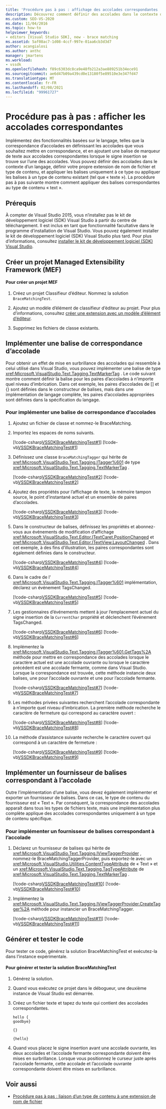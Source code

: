 ```yaml
---
title: 'Procédure pas à pas : affichage des accolades correspondantes | Microsoft Docs'
description: Découvrez comment définir des accolades dans le contexte d’un langage, en appliquant des balises correspondantes au type de contenu texte à l’aide de cette procédure pas à pas.
ms.custom: SEO-VS-2020
ms.date: 11/04/2016
ms.topic: how-to
helpviewer_keywords:
- editors [Visual Studio SDK], new - brace matching
ms.assetid: 5af08ac7-1d08-4ccf-997e-01aa6cb3d3d7
author: acangialosi
ms.author: anthc
manager: jmartens
ms.workload:
- vssdk
ms.openlocfilehash: f89c6303dc8ca9e48fb212a3ae889251b34ece91
ms.sourcegitcommit: ae6d47b09a439cd0e13180f5e89510e3e347fd47
ms.translationtype: MT
ms.contentlocale: fr-FR
ms.lasthandoff: 02/08/2021
ms.locfileid: "99961727"
---
```

# <a name="walkthrough-display-matching-braces"></a>Procédure pas à pas : afficher les accolades correspondantes
Implémentez des fonctionnalités basées sur le langage, telles que la correspondance d’accolades en définissant les accolades que vous souhaitez mettre en correspondance, et en ajoutant une balise de marqueur de texte aux accolades correspondantes lorsque le signe insertion se trouve sur l’une des accolades. Vous pouvez définir des accolades dans le contexte d’un langage, définir votre propre extension de nom de fichier et type de contenu, et appliquer les balises uniquement à ce type ou appliquer les balises à un type de contenu existant (tel que « texte »). La procédure pas à pas suivante montre comment appliquer des balises correspondantes au type de contenu « text ».

## <a name="prerequisites"></a>Prérequis
 À compter de Visual Studio 2015, vous n’installez pas le kit de développement logiciel (SDK) Visual Studio à partir du centre de téléchargement. Il est inclus en tant que fonctionnalité facultative dans le programme d’installation de Visual Studio. Vous pouvez également installer le kit de développement logiciel (SDK) Visual Studio plus tard. Pour plus d’informations, consultez [installer le kit de développement logiciel (SDK) Visual Studio](../extensibility/installing-the-visual-studio-sdk.md).

## <a name="create-a-managed-extensibility-framework-mef-project"></a>Créer un projet Managed Extensibility Framework (MEF)

#### <a name="to-create-a-mef-project"></a>Pour créer un projet MEF

1. Créez un projet Classifieur d’éditeur. Nommez la solution `BraceMatchingTest`.

2. Ajoutez un modèle d’élément de classifieur d’éditeur au projet. Pour plus d’informations, consultez [créer une extension avec un modèle d’élément d’éditeur](../extensibility/creating-an-extension-with-an-editor-item-template.md).

3. Supprimez les fichiers de classe existants.

## <a name="implement-a-brace-matching-tagger"></a>Implémenter une balise de correspondance d’accolade
 Pour obtenir un effet de mise en surbrillance des accolades qui ressemble à celui utilisé dans Visual Studio, vous pouvez implémenter une balise de type <xref:Microsoft.VisualStudio.Text.Tagging.TextMarkerTag> . Le code suivant montre comment définir la balise pour les paires d’accolades à n’importe quel niveau d’imbrication. Dans cet exemple, les paires d’accolades de [] et {} sont définies dans le constructeur de balises, mais dans une implémentation de langage complète, les paires d’accolades appropriées sont définies dans la spécification du langage.

### <a name="to-implement-a-brace-matching-tagger"></a>Pour implémenter une balise de correspondance d’accolades

1. Ajoutez un fichier de classe et nommez-le BraceMatching.

2. Importez les espaces de noms suivants.

     [!code-csharp[VSSDKBraceMatchingTest#1](../extensibility/codesnippet/CSharp/walkthrough-displaying-matching-braces_1.cs)]
     [!code-vb[VSSDKBraceMatchingTest#1](../extensibility/codesnippet/VisualBasic/walkthrough-displaying-matching-braces_1.vb)]

3. Définissez une classe `BraceMatchingTagger` qui hérite de <xref:Microsoft.VisualStudio.Text.Tagging.ITagger%601> de type <xref:Microsoft.VisualStudio.Text.Tagging.TextMarkerTag> .

     [!code-csharp[VSSDKBraceMatchingTest#2](../extensibility/codesnippet/CSharp/walkthrough-displaying-matching-braces_2.cs)]
     [!code-vb[VSSDKBraceMatchingTest#2](../extensibility/codesnippet/VisualBasic/walkthrough-displaying-matching-braces_2.vb)]

4. Ajoutez des propriétés pour l’affichage de texte, la mémoire tampon source, le point d’instantané actuel et un ensemble de paires d’accolades.

     [!code-csharp[VSSDKBraceMatchingTest#3](../extensibility/codesnippet/CSharp/walkthrough-displaying-matching-braces_3.cs)]
     [!code-vb[VSSDKBraceMatchingTest#3](../extensibility/codesnippet/VisualBasic/walkthrough-displaying-matching-braces_3.vb)]

5. Dans le constructeur de balises, définissez les propriétés et abonnez-vous aux événements de modification d’affichage <xref:Microsoft.VisualStudio.Text.Editor.ITextCaret.PositionChanged> et <xref:Microsoft.VisualStudio.Text.Editor.ITextView.LayoutChanged> . Dans cet exemple, à des fins d’illustration, les paires correspondantes sont également définies dans le constructeur.

     [!code-csharp[VSSDKBraceMatchingTest#4](../extensibility/codesnippet/CSharp/walkthrough-displaying-matching-braces_4.cs)]
     [!code-vb[VSSDKBraceMatchingTest#4](../extensibility/codesnippet/VisualBasic/walkthrough-displaying-matching-braces_4.vb)]

6. Dans le cadre de l' <xref:Microsoft.VisualStudio.Text.Tagging.ITagger%601> implémentation, déclarez un événement TagsChanged.

     [!code-csharp[VSSDKBraceMatchingTest#5](../extensibility/codesnippet/CSharp/walkthrough-displaying-matching-braces_5.cs)]
     [!code-vb[VSSDKBraceMatchingTest#5](../extensibility/codesnippet/VisualBasic/walkthrough-displaying-matching-braces_5.vb)]

7. Les gestionnaires d’événements mettent à jour l’emplacement actuel du signe insertion de la `CurrentChar` propriété et déclenchent l’événement TagsChanged.

     [!code-csharp[VSSDKBraceMatchingTest#6](../extensibility/codesnippet/CSharp/walkthrough-displaying-matching-braces_6.cs)]
     [!code-vb[VSSDKBraceMatchingTest#6](../extensibility/codesnippet/VisualBasic/walkthrough-displaying-matching-braces_6.vb)]

8. Implémentez la <xref:Microsoft.VisualStudio.Text.Tagging.ITagger%601.GetTags%2A> méthode pour mettre en correspondance des accolades lorsque le caractère actuel est une accolade ouvrante ou lorsque le caractère précédent est une accolade fermante, comme dans Visual Studio. Lorsque la correspondance est trouvée, cette méthode instancie deux balises, une pour l’accolade ouvrante et une pour l’accolade fermante.

     [!code-csharp[VSSDKBraceMatchingTest#7](../extensibility/codesnippet/CSharp/walkthrough-displaying-matching-braces_7.cs)]
     [!code-vb[VSSDKBraceMatchingTest#7](../extensibility/codesnippet/VisualBasic/walkthrough-displaying-matching-braces_7.vb)]

9. Les méthodes privées suivantes recherchent l’accolade correspondante à n’importe quel niveau d’imbrication. La première méthode recherche le caractère de fermeture qui correspond au caractère ouvert :

     [!code-csharp[VSSDKBraceMatchingTest#8](../extensibility/codesnippet/CSharp/walkthrough-displaying-matching-braces_8.cs)]
     [!code-vb[VSSDKBraceMatchingTest#8](../extensibility/codesnippet/VisualBasic/walkthrough-displaying-matching-braces_8.vb)]

10. La méthode d’assistance suivante recherche le caractère ouvert qui correspond à un caractère de fermeture :

     [!code-csharp[VSSDKBraceMatchingTest#9](../extensibility/codesnippet/CSharp/walkthrough-displaying-matching-braces_9.cs)]
     [!code-vb[VSSDKBraceMatchingTest#9](../extensibility/codesnippet/VisualBasic/walkthrough-displaying-matching-braces_9.vb)]

## <a name="implement-a-brace-matching-tagger-provider"></a>Implémenter un fournisseur de balises correspondant à l’accolade
 Outre l’implémentation d’une balise, vous devez également implémenter et exporter un fournisseur de balises. Dans ce cas, le type de contenu du fournisseur est « Text ». Par conséquent, la correspondance des accolades apparaît dans tous les types de fichiers texte, mais une implémentation plus complète applique des accolades correspondantes uniquement à un type de contenu spécifique.

### <a name="to-implement-a-brace-matching-tagger-provider"></a>Pour implémenter un fournisseur de balises correspondant à l’accolade

1. Déclarez un fournisseur de balises qui hérite de <xref:Microsoft.VisualStudio.Text.Tagging.IViewTaggerProvider> , nommez-le BraceMatchingTaggerProvider, puis exportez-le avec un <xref:Microsoft.VisualStudio.Utilities.ContentTypeAttribute> de « Text » et un <xref:Microsoft.VisualStudio.Text.Tagging.TagTypeAttribute> de <xref:Microsoft.VisualStudio.Text.Tagging.TextMarkerTag> .

     [!code-csharp[VSSDKBraceMatchingTest#10](../extensibility/codesnippet/CSharp/walkthrough-displaying-matching-braces_10.cs)]
     [!code-vb[VSSDKBraceMatchingTest#10](../extensibility/codesnippet/VisualBasic/walkthrough-displaying-matching-braces_10.vb)]

2. Implémentez la <xref:Microsoft.VisualStudio.Text.Tagging.IViewTaggerProvider.CreateTagger%2A> méthode pour instancier un BraceMatchingTagger.

     [!code-csharp[VSSDKBraceMatchingTest#11](../extensibility/codesnippet/CSharp/walkthrough-displaying-matching-braces_11.cs)]
     [!code-vb[VSSDKBraceMatchingTest#11](../extensibility/codesnippet/VisualBasic/walkthrough-displaying-matching-braces_11.vb)]

## <a name="build-and-test-the-code"></a>Générer et tester le code
 Pour tester ce code, générez la solution BraceMatchingTest et exécutez-la dans l’instance expérimentale.

#### <a name="to-build-and-test-bracematchingtest-solution"></a>Pour générer et tester la solution BraceMatchingTest

1. Générez la solution.

2. Quand vous exécutez ce projet dans le débogueur, une deuxième instance de Visual Studio est démarrée.

3. Créez un fichier texte et tapez du texte qui contient des accolades correspondantes.

    ```
    hello {
    goodbye}

    {}

    {hello}
    ```

4. Quand vous placez le signe insertion avant une accolade ouvrante, les deux accolades et l’accolade fermante correspondante doivent être mises en surbrillance. Lorsque vous positionnez le curseur juste après l’accolade fermante, cette accolade et l’accolade ouvrante correspondante doivent être mises en surbrillance.

## <a name="see-also"></a>Voir aussi
- [Procédure pas à pas : liaison d’un type de contenu à une extension de nom de fichier](../extensibility/walkthrough-linking-a-content-type-to-a-file-name-extension.md)
